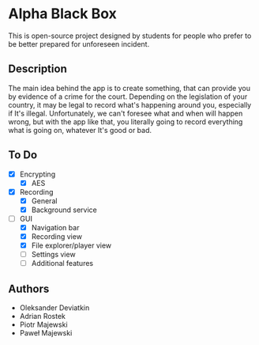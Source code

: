 # Alpha Black Box 

This is open-source project designed by students for people who prefer to be better prepared for unforeseen incident. 

## Description
The main idea behind the app is to create something, that can provide you by evidence of a crime for the court. Depending on the legislation of your country, it may be legal to record what's happening around you, especially if It's illegal. Unfortunately, we can't foresee what and when will happen wrong, but with the app like that, you literally going to record everything what is going on, whatever It's good or bad.


## To Do

- [x] Encrypting
  - [x] AES
- [x] Recording
  - [x] General
  - [x] Background service
- [ ] GUI
  - [x] Navigation bar
  - [x] Recording view
  - [x] File explorer/player view
  - [ ] Settings view
  - [ ] Additional features

## Authors

- Oleksander Deviatkin
- Adrian Rostek
- Piotr Majewski
- Paweł Majewski
